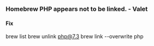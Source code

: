 ### Homebrew PHP appears not to be linked. - Valet

#### Fix
brew list
brew unlink php@7.3
brew link --overwrite php